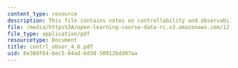 ```yaml
---
content_type: resource
description: This file contains notes on controllability and observability.
file: /media/https%3A/open-learning-course-data-rc.s3.amazonaws.com/12-864-inference-from-data-and-models-spring-2005/8e389f646ec584ad6d3d50912bdd97aa_contrl_obser_4_6.pdf
file_type: application/pdf
resourcetype: Document
title: contrl_obser_4_6.pdf
uid: 8e389f64-6ec5-84ad-6d3d-50912bdd97aa
---
```

